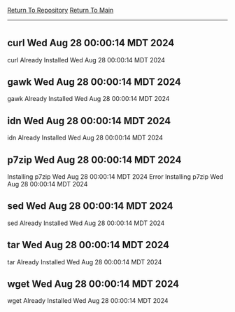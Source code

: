 [Return To Repository](https://github.com/DigitalWarrior/piholeparser/)
[Return To Main](https://github.com/DigitalWarrior/piholeparser/blob/master/RecentRunLogs/Mainlog.md)
____________________________________
# 
## curl Wed Aug 28 00:00:14 MDT 2024
curl Already Installed Wed Aug 28 00:00:14 MDT 2024
## gawk Wed Aug 28 00:00:14 MDT 2024
gawk Already Installed Wed Aug 28 00:00:14 MDT 2024
## idn Wed Aug 28 00:00:14 MDT 2024
idn Already Installed Wed Aug 28 00:00:14 MDT 2024
## p7zip Wed Aug 28 00:00:14 MDT 2024
Installing p7zip Wed Aug 28 00:00:14 MDT 2024
Error Installing p7zip Wed Aug 28 00:00:14 MDT 2024
## sed Wed Aug 28 00:00:14 MDT 2024
sed Already Installed Wed Aug 28 00:00:14 MDT 2024
## tar Wed Aug 28 00:00:14 MDT 2024
tar Already Installed Wed Aug 28 00:00:14 MDT 2024
## wget Wed Aug 28 00:00:14 MDT 2024
wget Already Installed Wed Aug 28 00:00:14 MDT 2024
